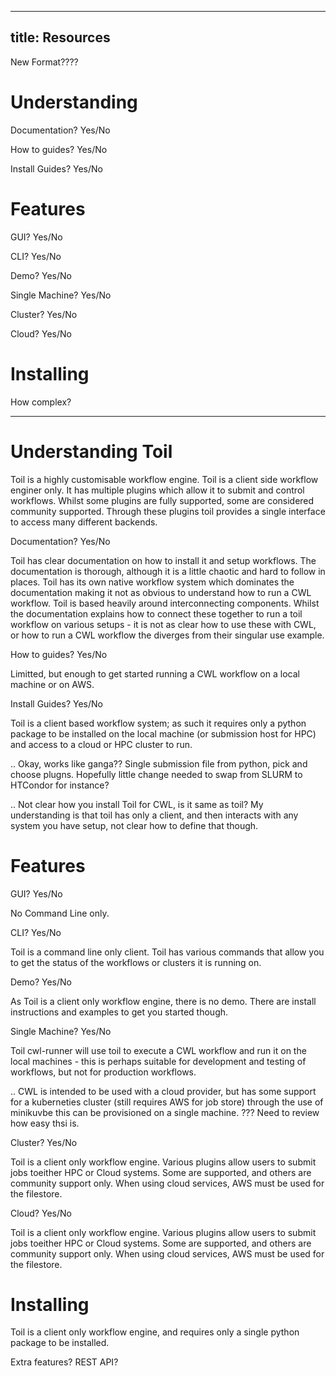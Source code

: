 
---
title: Resources
---

New Format????


# Understanding
Documentation? Yes/No

How to guides? Yes/No

Install Guides? Yes/No

# Features

GUI? Yes/No

CLI? Yes/No

Demo? Yes/No

Single Machine? Yes/No

Cluster? Yes/No

Cloud? Yes/No

# Installing

How complex?

----


# Understanding Toil

Toil is a highly customisable workflow engine. Toil is a client side workflow enginer only. It has multiple plugins which allow it to submit and control workflows.  Whilst some plugins are fully supported, some are considered community supported.  Through these plugins toil provides a single interface to access many different backends. 


Documentation? Yes/No

Toil has clear documentation on how to install it and setup workflows. The documentation is thorough, although it is a little chaotic and hard to follow in places. Toil has its own native workflow system which dominates the documentation making it not as obvious to understand how to run a CWL workflow.  Toil is based heavily around interconnecting components. Whilst the documentation explains how to connect these together to run a toil workflow on various setups - it is not as clear how to use these with CWL, or how to run a CWL workflow the diverges from their singular use example.

How to guides? Yes/No
    
Limitted, but enough to get started running a CWL workflow on a local machine or on AWS.

Install Guides? Yes/No

Toil is a client based workflow system; as such it requires only a python package to be installed on the local machine (or submission host for HPC) and access to a cloud or HPC cluster to run.

.. Okay, works like ganga??  Single submission file from python, pick and choose plugns.  Hopefully little change needed to swap from SLURM to HTCondor for instance?

.. Not clear how you install Toil for CWL, is it same as toil?   My understanding is that toil has only a client, and then interacts with any system you have setup, not clear how to define that though.

# Features

GUI? Yes/No

No Command Line only.

CLI? Yes/No

Toil is a command line only client.  Toil has various commands that allow you to get the status of the workflows or clusters it is running on.

Demo? Yes/No

As Toil is a client only workflow engine, there is no demo.  There are install instructions and examples to get you started though.

Single Machine? Yes/No

Toil cwl-runner will use toil to execute a CWL workflow and run it on the local machines - this is perhaps suitable for development and testing of workflows, but not for production workflows.

.. CWL is intended to be used with a cloud provider, but has some support for a kuberneties cluster (still requires AWS for job store) through the use of minikuvbe this can be provisioned on a single machine. ??? Need to review how easy thsi is.

Cluster? Yes/No

Toil is a client only workflow engine.  Various plugins allow users to submit jobs toeither HPC or Cloud systems.  Some are supported, and others are community support only.  When using cloud services, AWS must be used for the filestore.

Cloud? Yes/No

Toil is a client only workflow engine.  Various plugins allow users to submit jobs toeither HPC or Cloud systems.  Some are supported, and others are community support only.  When using cloud services, AWS must be used for the filestore.

# Installing

Toil is a client only workflow engine, and requires only a single python package to be installed.
     
Extra features?
REST API?